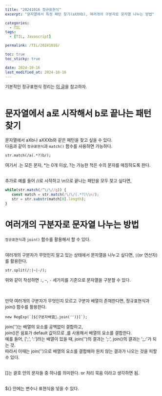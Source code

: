 ```yaml
---
title: "20241016 정규표현식"
excerpt: "문자열에서 특정 패턴 찾기(aXXXb), 여러개의 구분자로 문자열 나누는 방법"

categories:
  - TIL
tags:
  - [TIL, Javascript]

permalink: /TIL/20241016/

toc: true
toc_sticky: true

date: 2024-10-16
last_modified_at: 2024-10-16
---
```


기본적인 정규표현식 정리는 <a href="https://inpa.tistory.com/entry/JS-%F0%9F%93%9A-%EC%A0%95%EA%B7%9C%EC%8B%9D-RegExp-%EB%88%84%EA%B5%AC%EB%82%98-%EC%9D%B4%ED%95%B4%ED%95%98%EA%B8%B0-%EC%89%BD%EA%B2%8C-%EC%A0%95%EB%A6%AC" target="_blank">이 글<a>을 참고하자. <br><br>

# 문자열에서 a로 시작해서 b로 끝나는 패턴 찾기
문자열에서 aXb나 aXXXb와 같은 패턴을 찾고 싶을 수 있다. <br>
다음과 같이 ```정규표현식```과 ```match()``` 함수를 사용하면 가능하다. <br>
```
str.match(/a(.*?)b/);
```
여기서 .는 모든 문자, *는 0개 이상, ?는 가능한 적은 수의 문자를 매칭하도록 한다. <br><br>

추가로 예를 들어 //로 시작하고 \n으로 끝나는 패턴을 모두 찾고 싶다면,
```javascript
while(str.match(/^\/\//g)) {
   const match = str.match(/\/\/(.*?)\\n/);
   str = str.substr(match[0].length);
}
```

# 여러개의 구분자로 문자열 나누는 방법
```정규표현식```과 ```join()``` 함수를 활용해서 할 수 있다. <br><br>

여러개의 구분자가 무엇인지 알고 있는 상태에서 문자열을 나누고 싶다면, ```|```(or 연산자)를 활용한다.
```
str.split(/:|~|-/);
```
위와 같이 작성하면 ```:```, ```~```, ```-``` 세가지를 기준으로 문자열을 구분할 수 있다.<br><br><br>

만약 여러개의 구분자가 무엇인지 모르고 구분자 배열이 존재한다면, 정규표현식과 join() 함수를 활용한다.<br>
```
new RegExp(`[${구분자배열.join('')}]`);
```
join('')는 배열의 요소를 공백없이 결합하고, <br>
join()은 쉼표가 default 값이므로 ,를 사용해서 배열의 요소를 결합한다. <br>
예를 들어, [';', ':']라는 배열이 있을 때, join('')의 결과는 ';:', join()의 결과는 ';,:'가 되는 것. <br>
따라서 이때는 join('')으로 배열의 요소를 결합해야 원치 않는 결과가 나오는 것을 피할 수 있다. <br><br>

[]는 괄호 안의 문자들 중 하나를 의미한다. or 처리 묵음 이라고 생각하면 됨. <br><br>

${} 안에는 변수나 표현식을 넣을 수 있다. <br><br><br>
